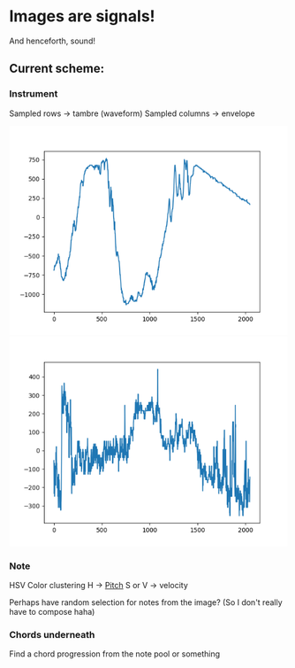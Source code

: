 # Images are signals!
And henceforth, sound!

## Current scheme:
### Instrument
Sampled rows -> tambre (waveform)
Sampled columns -> envelope

![Row 50](row_50.png "row 50")
![Row_1000](row_1000.png "row 1000")

### Note
HSV Color clustering
H -> [Pitch](https://www.flutopedia.com/sound_color.htm)
S or V -> velocity

Perhaps have random selection for notes from the image? (So I don't really have to compose haha)

### Chords underneath
Find a chord progression from the note pool or something
